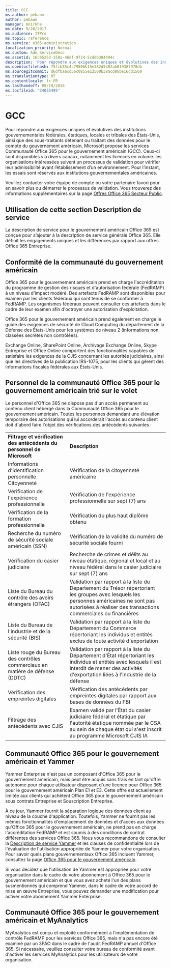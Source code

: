 ```yaml
---
title: GCC
ms.author: pebaum
author: pebaum
manager: mnirkhe
ms.date: 9/26/2017
ms.audience: ITPro
ms.topic: reference
ms.service: o365-administration
localization_priority: Normal
ms.custom: Adm_ServiceDesc
ms.assetid: 16c65253-158a-46df-9724-5cd0b384494c
description: 'Pour répondre aux exigences uniques et évolutives des institutions gouvernementales fédérales, étatiques, locales et tribales des États-Unis, ainsi que des sous-traitants détenant ou traitant des données pour le compte du gouvernement américain, Microsoft propose les services Communauté Office 365 pour le gouvernement américain (GCC). Ceux-ci sont disponibles via divers canaux, notamment les licences en volume. les organisations intéressées suivent un processus de validation pour vérifier leur admissibilité avant l’établissement d’un environnement. Pour l’instant, les essais sont réservés aux institutions gouvernementales américaines. '
ms.openlocfilehash: 75fcb85c4c79506b15e382d5482ab81938f978db
ms.sourcegitcommit: d6dfbaacd56c0855e12500b38acd06be16cd1560
ms.translationtype: MT
ms.contentlocale: fr-FR
ms.lasthandoff: 09/19/2018
ms.locfileid: "24035495"
---
```

# <a name="gcc"></a>GCC

Pour répondre aux exigences uniques et évolutives des institutions gouvernementales fédérales, étatiques, locales et tribales des États-Unis, ainsi que des sous-traitants détenant ou traitant des données pour le compte du gouvernement américain, Microsoft propose les services Communauté Office 365 pour le gouvernement américain (GCC). Ceux-ci sont disponibles via divers canaux, notamment les licences en volume. les organisations intéressées suivent un processus de validation pour vérifier leur admissibilité avant l’établissement d’un environnement. Pour l’instant, les essais sont réservés aux institutions gouvernementales américaines.  
  
Veuillez contacter votre équipe de compte ou votre partenaire favori pour en savoir plus ou démarrer le processus de validation. Vous trouverez des informations supplémentaires sur la page [Offres Office 365 Secteur Public](https://products.office.com/en-us/government/compare-office-365-government-plans). 
  
## <a name="how-to-use-this-service-description-section"></a>Utilisation de cette section Description de service

La description de service pour le gouvernement américain Office 365 est conçue pour s’ajouter à la description de service générale Office 365. Elle définit les engagements uniques et les différences par rapport aux offres Office 365 Entreprise.
  
## <a name="us-government-community-compliance"></a>Conformité de la communauté du gouvernement américain

Office 365 pour le gouvernement américain prend en charge l'accréditation du programme de gestion des risques et d'autorisation fédérale (FedRAMP) à un niveau d'impact modéré. Des artefacts FedRAMP sont disponibles pour examen par les clients fédéraux qui sont tenus de se conformer à FedRAMP. Les organismes fédéraux peuvent consulter ces artefacts dans le cadre de leur examen afin d'octroyer une autorisation d'exploitation.
  
Office 365 pour le gouvernement américain prend également en charge le guide des exigences de sécurité de Cloud Computing du département de la Défense des États-Unis pour les systèmes de niveau 2 (informations non classées secrètes non contrôlées). 
  
Exchange Online, SharePoint Online, Archivage Exchange Online, Skype Entreprise et Office Online comportent des fonctionnalités capables de satisfaire les exigences de la CJIS concernant les autorités judiciaires, ainsi que les directives de la publication IRS-1075, pour les clients qui gèrent des informations fiscales fédérales aux États-Unis.
  
## <a name="office-365-us-government-community-screened-personnel"></a>Personnel de la communauté Office 365 pour le gouvernement américain trié sur le volet

Le personnel d'Office 365 ne dispose pas d'un accès permanent au contenu client hébergé dans la Communauté Office 365 pour le gouvernement américain. Toutes les personnes demandant une élévation temporaire des autorisations qui lui accorderait l'accès au contenu client doit d'abord faire l'objet des vérifications des antécédents suivantes : 
  
|||
|:-----|:-----|
|**Filtrage et vérification des antécédents du personnel de Microsoft** <br/> |**Description** <br/> |
|Informations d'identification personnelle Citoyenneté  <br/> |Vérification de la citoyenneté américaine  <br/> |
|Vérification de l'expérience professionnelle  <br/> |Vérification de l'expérience professionnelle sur sept (7) ans  <br/> |
|Vérification de la formation professionnelle  <br/> |Vérification du plus haut diplôme obtenu  <br/> |
|Recherche du numéro de sécurité sociale américain (SSN)  <br/> |Vérification de la validité du numéro de sécurité sociale fourni  <br/> |
|Vérification du casier judiciaire  <br/> |Recherche de crimes et délits au niveau étatique, régional et local et au niveau fédéral dans le casier judiciaire sur sept (7) ans  <br/> |
|Liste du Bureau du contrôle des avoirs étrangers (OFAC)  <br/> |Validation par rapport à la liste du Département du Trésor répertoriant les groupes avec lesquels les personnes américaines ne sont pas autorisées à réaliser des transactions commerciales ou financières  <br/> |
|Liste du Bureau de l'industrie et de la sécurité (BIS)  <br/> |Validation par rapport à la liste du Département du Commerce répertoriant les individus et entités exclus de toute activité d'exportation  <br/> |
|Liste rouge du Bureau des contrôles commerciaux en matière de défense (DDTC)  <br/> |Validation par rapport à la liste du Département d'État répertoriant les individus et entités avec lesquels il est interdit de mener des activités d'exportation liées à l'industrie de la défense  <br/> |
|Vérification des empreintes digitales  <br/> |Vérification des antécédents par empreintes digitales par rapport aux bases de données du FBI  <br/> |
|Filtrage des antécédents avec CJIS  <br/> |Examen validé par l'État du casier judiciaire fédéral et étatique par l'autorité étatique nommée par le CSA au sein de chaque état qui s'est inscrit au programme Microsoft CJIS IA  <br/> |
   
## <a name="office-365-us-government-community-and-yammer"></a>Communauté Office 365 pour le gouvernement américain et Yammer

Yammer Enterprise n'est pas un composant d'Office 365 pour le gouvernement américain, mais peut être acquis sans frais en tant qu'offre autonome pour chaque utilisateur disposant d'une licence pour Office 365 pour le gouvernement américain Plan E1 et E3. Cette offre est actuellement limitée aux clients qui achètent Office 365 pour le gouvernement américain sous contrats Entreprise et Souscription Entreprise. 
  
À ce jour, Yammer fournit la séparation logique des données client au niveau de la couche d'application. Toutefois, Yammer ne fournit pas les mêmes fonctionnalités d'emplacement de données et d'accès aux données qu'Office 365 pour le gouvernement américain, ne prend pas en charge l'accréditation FedRAMP et est soumis à des conditions de contrat différentes des services Office 365. Nous vous recommandons de consulter la [Description de service Yammer](../../yammer-service-description/yammer-service-description.md) et les clauses de confidentialité lors de l'évaluation de l'utilisation appropriée de Yammer pour votre organisation. Pour savoir quels plans gouvernementaux Office 365 incluent Yammer, consultez la page [Office 365 pour le gouvernement américain](office-365-us-government.md).
  
Si vous décidez que l'utilisation de Yammer est appropriée pour votre organisation dans le cadre de votre abonnement à Office 365 pour le gouvernement américain et que vous avez acheté l'un des plans susmentionnés qui comprend Yammer, dans le cadre de votre accord de mise en œuvre Entreprise, vous pouvez demander une modification pour activer votre abonnement Yammer Enterprise.
  
## <a name="office-365-us-government-community-and-myanalytics"></a>Communauté Office 365 pour le gouvernement américain et MyAnalytics

MyAnalytics est conçu et exploité conformément à l'implémentation de contrôle FedRAMP pour les services Office 365, mais n'a pas encore été examiné par un 3PAO dans le cadre de l'audit FedRAMP annuel d'Office 365. Si nécessaire, veuillez consulter votre bureau de conformité avant d'activer les services MyAnalytics pour les utilisateurs de votre organisation. 
  

